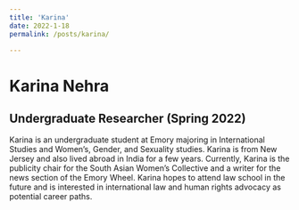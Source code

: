```yaml
---
title: 'Karina'
date: 2022-1-18
permalink: /posts/karina/

---
```


Karina Nehra
======
Undergraduate Researcher (Spring 2022)
-----

Karina is an undergraduate student at Emory majoring in International Studies and Women’s, Gender, and Sexuality studies. Karina is from New Jersey and also lived abroad in India for a few years. Currently, Karina is the publicity chair for the South Asian Women’s Collective and a writer for the news section of the Emory Wheel. Karina hopes to attend law school in the future and is interested in international law and human rights advocacy as potential career paths.
